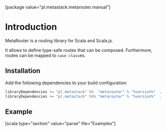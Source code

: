 [package value="pl.metastack.metarouter.manual"]
# Introduction
MetaRouter is a routing library for Scala and Scala.js.

It allows to define type-safe routes that can be composed. Furthermore, routes can be mapped to `case class`es.

## Installation
Add the following dependencies to your build configuration:

```scala
libraryDependencies += "pl.metastack" %%  "metarouter" % "%version%"  // Scala
libraryDependencies += "pl.metastack" %%% "metarouter" % "%version%"  // Scala.js
```

## Example
[scala type="section" value="parse" file="Examples"]
